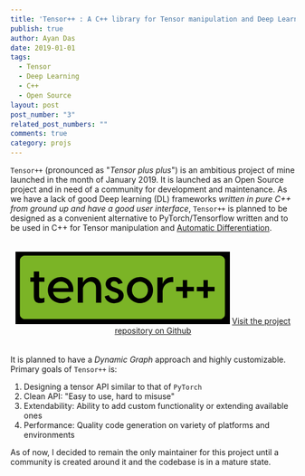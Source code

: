```yaml
---
title: 'Tensor++ : A C++ library for Tensor manipulation and Deep Learning'
publish: true
author: Ayan Das
date: 2019-01-01
tags:
  - Tensor
  - Deep Learning
  - C++
  - Open Source
layout: post
post_number: "3"
related_post_numbers: ""
comments: true
category: projs
---
```


`Tensor++` (pronounced as "*Tensor plus plus*") is an ambitious project of mine launched in the month of January 2019. It is launched as an Open Source project and in need of a community for development and maintenance. As we have a lack of good Deep learning (DL) frameworks *written in pure C++ from ground up and have a good user interface*, `Tensor++` is planned to be designed as a convenient alternative to PyTorch/Tensorflow written and to be used in C++ for Tensor manipulation and [Automatic Differentiation](https://en.wikipedia.org/wiki/Automatic_differentiation).

<p align="center" style="padding-top: 20px; padding-bottom: 20px;">
    <img src="/public/posts_res/proj-tensorpp/logo.png">
    <a href="https://github.com/dasayan05/tensorpp"> Visit the project repository on Github </a>
</p>

It is planned to have a *Dynamic Graph* approach and highly customizable. Primary goals of `Tensor++` is:
1. Designing a tensor API similar to that of `PyTorch`
2. Clean API: "Easy to use, hard to misuse"
3. Extendability: Ability to add custom functionality or extending available ones
4. Performance: Quality code generation on variety of platforms and environments

As of now, I decided to remain the only maintainer for this project until a community is created around it and the codebase is in a mature state.